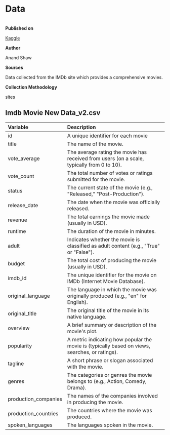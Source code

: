 # Data

**\
Published on**

[Kaggle](https://www.kaggle.com/datasets/anandshaw2001/imdb-data/data)

**Author**

Anand Shaw

**Sources**

Data collected from the IMDb site which provides a comprehensive movies.

**Collection Methodology**

sites

## Imdb Movie New Data_v2.csv

| Variable             | Description                                                                                    |
|:---------------------|:-----------------------------------------------------------------------------------------------|
| id                   | A unique identifier for each movie                                                             |
| title                | The name of the movie.                                                                         |
| vote_average         | The average rating the movie has received from users (on a scale, typically from 0 to 10).     |
| vote_count           | The total number of votes or ratings submitted for the movie.                                  |
| status               | The current state of the movie (e.g., "Released," "Post-Production").                          |
| release_date         | The date when the movie was officially released.                                               |
| revenue              | The total earnings the movie made (usually in USD).                                            |
| runtime              | The duration of the movie in minutes.                                                          |
| adult                | Indicates whether the movie is classified as adult content (e.g., "True" or "False").          |
| budget               | The total cost of producing the movie (usually in USD).                                        |
| imdb_id              | The unique identifier for the movie on IMDb (Internet Movie Database).                         |
| original_language    | The language in which the movie was originally produced (e.g., "en" for English).              |
| original_title       | The original title of the movie in its native language.                                        |
| overview             | A brief summary or description of the movie's plot.                                            |
| popularity           | A metric indicating how popular the movie is (typically based on views, searches, or ratings). |
| tagline              | A short phrase or slogan associated with the movie.                                            |
| genres               | The categories or genres the movie belongs to (e.g., Action, Comedy, Drama).                   |
| production_companies | The names of the companies involved in producing the movie.                                    |
| production_countries | The countries where the movie was produced.                                                    |
| spoken_languages     | The languages spoken in the movie.                                                             |
